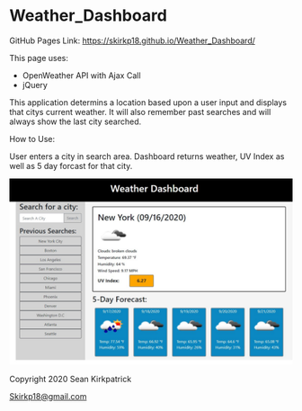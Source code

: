 # Weather_Dashboard

GitHub Pages Link: https://skirkp18.github.io/Weather_Dashboard/

This page uses:
- OpenWeather API with Ajax Call
- jQuery

This application determins a location based upon a user input and displays that citys current weather. It will also remember past searches and will always show the last city searched.

How to Use:

User enters a city in search area.
Dashboard returns weather, UV Index as well as 5 day forcast for that city.

<img src="assets\Weather_Dashboard_V1.0.jpg">

Copyright 2020 Sean Kirkpatrick

Skirkp18@gmail.com

